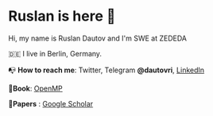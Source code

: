 
# Ruslan is here 👋

Hi, my name is Ruslan Dautov and I'm SWE at ZEDEDA

🇩🇪 I live in Berlin, Germany.

📭 **How to reach me**: Twitter, Telegram **@dautovri**, [LinkedIn](https://www.linkedin.com/in/dautovri/)

📕**Book**: [OpenMP](https://ruslan-dautov.gitbook.io/openmp/)

📑**Papers** : [Google Scholar](https://scholar.google.com/citations?user=BbHgeogAAAAJ&hl=en)

